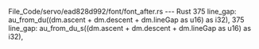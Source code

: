 File_Code/servo/ead828d992/font/font_after.rs --- Rust
375             line_gap:         au_from_du((dm.ascent + dm.descent + dm.lineGap as u16) as i32),                                                           375             line_gap:         au_from_du_s((dm.ascent + dm.descent + dm.lineGap as u16) as i32),

